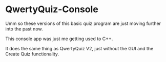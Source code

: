 # QwertyQuiz-Console
Umm so these versions of this basic quiz program are just moving further into the past now.

This console app was just me getting used to C++.

It does the same thing as QwertyQuiz V2, just without the GUI and the Create Quiz functionality.
